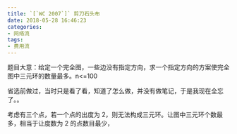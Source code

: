 ```yaml
---
title: `[`WC 2007`]` 剪刀石头布
date: 2018-05-28 16:46:23
categories:
- 网络流
tags:
- 费用流
---
```


题目大意：给定一个完全图，一些边没有指定方向，求一个指定方向的方案使完全图中三元环的数量最多。n<=100

省选前做过，当时只是看了看，知道了怎么做，并没有做笔记，于是我现在全忘了。。

考虑有三个点，若一个点的出度为 2，则无法构成三元环。让图中三元环个数最多，相当于让度数为 2 的点数目最少，
